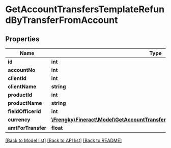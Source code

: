 # GetAccountTransfersTemplateRefundByTransferFromAccount

## Properties
Name | Type | Description | Notes
------------ | ------------- | ------------- | -------------
**id** | **int** |  | [optional] 
**accountNo** | **int** |  | [optional] 
**clientId** | **int** |  | [optional] 
**clientName** | **string** |  | [optional] 
**productId** | **int** |  | [optional] 
**productName** | **string** |  | [optional] 
**fieldOfficerId** | **int** |  | [optional] 
**currency** | [**\Frengky\Fineract\Model\GetAccountTransfersTemplateRefundByTransferCurrency**](GetAccountTransfersTemplateRefundByTransferCurrency.md) |  | [optional] 
**amtForTransfer** | **float** |  | [optional] 

[[Back to Model list]](../../README.md#documentation-for-models) [[Back to API list]](../../README.md#documentation-for-api-endpoints) [[Back to README]](../../README.md)

